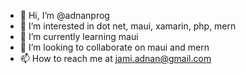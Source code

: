 - 👋 Hi, I’m @adnanprog
- 👀 I’m interested in dot net, maui, xamarin, php, mern
- 🌱 I’m currently learning maui
- 💞️ I’m looking to collaborate on maui and mern
- 📫 How to reach me at jami.adnan@gmail.com

<!---
adnanprog/adnanprog is a ✨ special ✨ repository because its `README.md` (this file) appears on your GitHub profile.
You can click the Preview link to take a look at your changes.
--->
